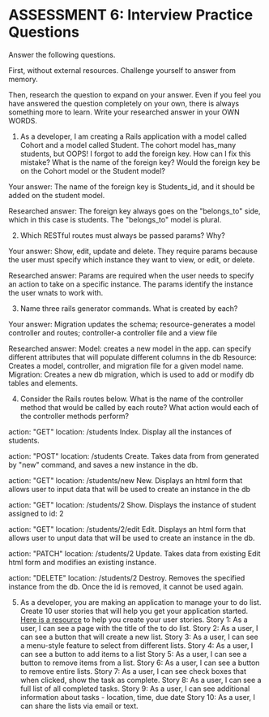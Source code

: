 # ASSESSMENT 6: Interview Practice Questions

Answer the following questions.

First, without external resources. Challenge yourself to answer from memory.

Then, research the question to expand on your answer. Even if you feel you have answered the question completely on your own, there is always something more to learn. Write your researched answer in your OWN WORDS.

1. As a developer, I am creating a Rails application with a model called Cohort and a model called Student. The cohort model has_many students, but OOPS! I forgot to add the foreign key. How can I fix this mistake? What is the name of the foreign key? Would the foreign key be on the Cohort model or the Student model?

Your answer: The name of the foreign key is Students_id, and it should be added on the student model. 

Researched answer: The foreign key always goes on the "belongs_to" side, which in this case is students. The "belongs_to" model is plural.

2. Which RESTful routes must always be passed params? Why?

Your answer: Show, edit, update and delete. They require params because the user must specify which instance they want to view, or edit, or delete.

Researched answer: Params are required when the user needs to specify an action to take on a specific instance. The params identify the instance the user wnats to work with.

3. Name three rails generator commands. What is created by each?

Your answer: Migration updates the schema; resource-generates a model controller and routes; controller-a controller file and a view file

Researched answer:
    Model: creates a new model in the app. can specify different    attributes that will populate different columns in the db
    Resource: Creates a model, controller, and migration file for a given model name.
    Migration: Creates a new db migration, which is used to add or modify db tables and elements. 

4. Consider the Rails routes below. What is the name of the controller method that would be called by each route? What action would each of the controller methods perform?

action: "GET" location: /students
    Index. Display all the instances of students.

action: "POST" location: /students
    Create. Takes data from from generated by "new" command, and saves a new instance in the db.

action: "GET" location: /students/new
    New. Displays an html form that allows user to input data that will be used to create an instance in the db

action: "GET" location: /students/2
    Show. Displays the instance of student assigned to id: 2

action: "GET" location: /students/2/edit
    Edit. Displays an html form that allows user to unput data that will be used to create an instance in the db.

action: "PATCH" location: /students/2
    Update. Takes data from existing  Edit html form and modifies an existing instance.

action: "DELETE" location: /students/2
    Destroy. Removes the specified instance from the db. Once the id is removed, it cannot be used again.

5. As a developer, you are making an application to manage your to do list. Create 10 user stories that will help you get your application started. [Here is a resource](https://www.atlassian.com/agile/project-management/user-stories) to help you create your user stories.
Story 1:
    As a user, I can see a page with the title of the to do list.
Story 2:
    As a user, I can see a button that will create a new list.
Story 3:
    As a user, I can see a menu-style feature to select from different lists.
Story 4:
    As a user, I can see a button to add items to a list
Story 5:
    As a user, I can see a button to remove items from a list.
Story 6:
    As a user, I can see a button to remove entire lists.
Story 7:
    As a user, I can see check boxes that when clicked, show the task as complete.
Story 8:
    As a user, I can see a full list of all completed tasks.
Story 9:
    As a user, I can see additional information about tasks - location, time, due date
Story 10:
    As a user, I can share the lists via email or text.